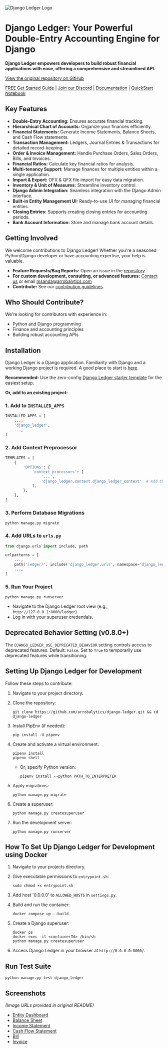 ![Django Ledger Logo](https://us-east-1.linodeobjects.com/django-ledger/logo/django-ledger-logo@2x.png)

# Django Ledger: Your Powerful Double-Entry Accounting Engine for Django

**Django Ledger empowers developers to build robust financial applications with ease, offering a comprehensive and streamlined API.**

[View the original repository on GitHub](https://github.com/arrobalytics/django-ledger)

[FREE Get Started Guide](https://www.djangoledger.com/get-started) | [Join our Discord](https://discord.gg/c7PZcbYgrc) | [Documentation](https://django-ledger.readthedocs.io/en/latest/) | [QuickStart Notebook](https://github.com/arrobalytics/django-ledger/blob/develop/notebooks/QuickStart%20Notebook.ipynb)

## Key Features

*   **Double-Entry Accounting:** Ensures accurate financial tracking.
*   **Hierarchical Chart of Accounts:** Organize your finances efficiently.
*   **Financial Statements:** Generate Income Statements, Balance Sheets, and Cash Flow statements.
*   **Transaction Management:** Ledgers, Journal Entries & Transactions for detailed record-keeping.
*   **Order & Invoice Management:** Handle Purchase Orders, Sales Orders, Bills, and Invoices.
*   **Financial Ratios:** Calculate key financial ratios for analysis.
*   **Multi-tenancy Support:** Manage finances for multiple entities within a single application.
*   **Import & Export:** OFX & QFX file import for easy data migration.
*   **Inventory & Unit of Measures:** Streamline inventory control.
*   **Django Admin Integration:** Seamless integration with the Django Admin interface.
*   **Built-in Entity Management UI:** Ready-to-use UI for managing financial entities.
*   **Closing Entries:** Supports creating closing entries for accounting periods.
*   **Bank Account Information:** Store and manage bank account details.

## Getting Involved

We welcome contributions to Django Ledger! Whether you're a seasoned Python/Django developer or have accounting expertise, your help is valuable.

*   **Feature Requests/Bug Reports:** Open an issue in the [repository](https://github.com/arrobalytics/django-ledger).
*   **For custom development, consulting, or advanced features:** [Contact us](https://www.miguelsanda.com/work-with-me/) or email msanda@arrobalytics.com
*   **Contribute:** See our [contribution guidelines](https://github.com/arrobalytics/django-ledger/blob/master/Contribute.md).

## Who Should Contribute?

We're looking for contributors with experience in:

*   Python and Django programming
*   Finance and accounting principles
*   Building robust accounting APIs

## Installation

Django Ledger is a Django application. Familiarity with Django and a working Django project is required. A good place to start is [here](https://docs.djangoproject.com/en/4.2/intro/tutorial01/#creating-a-project).

**Recommended:** Use the zero-config [Django Ledger starter template](https://github.com/arrobalytics/django-ledger-starter) for the easiest setup.

**Or, add to an existing project:**

### 1. Add to `INSTALLED_APPS`

```python
INSTALLED_APPS = [
    ...,
    'django_ledger',
    ...,
]
```

### 2. Add Context Preprocessor

```python
TEMPLATES = [
    {
        'OPTIONS': {
            'context_processors': [
                '...',
                'django_ledger.context.django_ledger_context'  # Add this line to a context_processors list..
            ],
        },
    },
]
```

### 3. Perform Database Migrations

```shell
python manage.py migrate
```

### 4. Add URLs to `urls.py`

```python
from django.urls import include, path

urlpatterns = [
    ...,
    path('ledger/', include('django_ledger.urls', namespace='django_ledger')),
    ...,
]
```

### 5. Run Your Project

```shell
python manage.py runserver
```

*   Navigate to the Django Ledger root view (e.g., `http://127.0.0.1:8000/ledger`).
*   Log in with your superuser credentials.

## Deprecated Behavior Setting (v0.8.0+)

The `DJANGO_LEDGER_USE_DEPRECATED_BEHAVIOR` setting controls access to deprecated features.  Default: `False`. Set to `True` to temporarily use deprecated features while transitioning.

## Setting Up Django Ledger for Development

Follow these steps to contribute:

1.  Navigate to your project directory.
2.  Clone the repository:

    ```shell
    git clone https://github.com/arrobalytics/django-ledger.git && cd django-ledger
    ```
3.  Install PipEnv (if needed):

    ```shell
    pip install -U pipenv
    ```
4.  Create and activate a virtual environment:

    ```shell
    pipenv install
    pipenv shell
    ```

    *   Or, specify Python version:

        ```shell
        pipenv install --python PATH_TO_INTERPRETER
        ```
5.  Apply migrations:

    ```shell
    python manage.py migrate
    ```
6.  Create a superuser:

    ```shell
    python manage.py createsuperuser
    ```
7.  Run the development server:

    ```shell
    python manage.py runserver
    ```

## How To Set Up Django Ledger for Development using Docker

1.  Navigate to your projects directory.
2.  Give executable permissions to `entrypoint.sh`:

    ```shell
    sudo chmod +x entrypoint.sh
    ```
3.  Add host '0.0.0.0' to `ALLOWED_HOSTS` in `settings.py`.
4.  Build and run the container:

    ```shell
    docker compose up --build
    ```
5.  Create a Django superuser:

    ```shell
    docker ps
    docker exec -it <containerId> /bin/sh
    python manage.py createsuperuser
    ```
6.  Access Django Ledger in your browser at `http://0.0.0.0:8000/`.

## Run Test Suite

```shell
python manage.py test django_ledger
```

## Screenshots

*(Image URLs provided in original README)*

*   [Entity Dashboard](https://us-east-1.linodeobjects.com/django-ledger/public/img/django_ledger_entity_dashboard.png)
*   [Balance Sheet](https://django-ledger.us-east-1.linodeobjects.com/public/img/BalanceSheetStatement.png)
*   [Income Statement](https://django-ledger.us-east-1.linodeobjects.com/public/img/IncomeStatement.png)
*   [Cash Flow Statement](https://django-ledger.us-east-1.linodeobjects.com/public/img/CashFlowStatement.png)
*   [Bill](https://us-east-1.linodeobjects.com/django-ledger/public/img/django_ledger_bill.png)
*   [Invoice](https://us-east-1.linodeobjects.com/django-ledger/public/img/django_ledger_invoice.png)